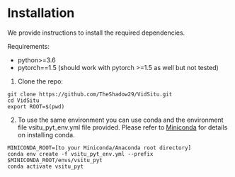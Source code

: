 # Installation

We provide instructions to install the required dependencies.

Requirements:
+ python>=3.6
+ pytorch==1.5 (should work with pytorch >=1.5 as well but not tested)

1. Clone the repo:
```
git clone https://github.com/TheShadow29/VidSitu.git
cd VidSitu
export ROOT=$(pwd)
```

2. To use the same environment you can use conda and the environment file vsitu_pyt_env.yml file provided.
Please refer to [Miniconda](https://docs.conda.io/en/latest/miniconda.html) for details on installing conda.

```
MINICONDA_ROOT=[to your Miniconda/Anaconda root directory]
conda env create -f vsitu_pyt_env.yml --prefix $MINICONDA_ROOT/envs/vsitu_pyt
conda activate vsitu_pyt
```
